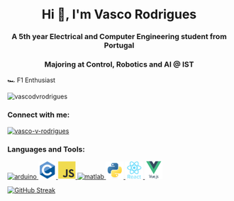 <h1 align="center">Hi 👋, I'm Vasco Rodrigues</h1>
<h3 align="center">A 5th year Electrical and Computer Engineering student from Portugal</h3>
<h3 align="center">Majoring at Control, Robotics and AI @ IST</h3>

<p align="left"> 🏎️ F1 Enthusiast</p>
<p align="left"> <img src="https://komarev.com/ghpvc/?username=vascodvrodrigues&label=Profile%20views&color=0e75b6&style=flat" alt="vascodvrodrigues" /> </p>

<h3 align="left">Connect with me:</h3>
<p align="left">
<a href="https://linkedin.com/in/vasco-v-rodrigues" target="blank"><img align="center" src="https://raw.githubusercontent.com/rahuldkjain/github-profile-readme-generator/master/src/images/icons/Social/linked-in-alt.svg" alt="vasco-v-rodrigues" height="30" width="40" /></a>
</p>

<h3 align="left">Languages and Tools:</h3>
<p align="left"> <a href="https://www.arduino.cc/" target="_blank" rel="noreferrer"> <img src="https://cdn.worldvectorlogo.com/logos/arduino-1.svg" alt="arduino" width="40" height="40"/> </a> <a href="https://www.cprogramming.com/" target="_blank" rel="noreferrer"> <img src="https://raw.githubusercontent.com/devicons/devicon/master/icons/c/c-original.svg" alt="c" width="40" height="40"/> </a> <a href="https://developer.mozilla.org/en-US/docs/Web/JavaScript" target="_blank" rel="noreferrer"> <img src="https://raw.githubusercontent.com/devicons/devicon/master/icons/javascript/javascript-original.svg" alt="javascript" width="40" height="40"/> </a> <a href="https://www.mathworks.com/" target="_blank" rel="noreferrer"> <img src="https://upload.wikimedia.org/wikipedia/commons/2/21/Matlab_Logo.png" alt="matlab" width="40" height="40"/> </a> <a href="https://www.python.org" target="_blank" rel="noreferrer"> <img src="https://raw.githubusercontent.com/devicons/devicon/master/icons/python/python-original.svg" alt="python" width="40" height="40"/> </a> <a href="https://reactjs.org/" target="_blank" rel="noreferrer"> <img src="https://raw.githubusercontent.com/devicons/devicon/master/icons/react/react-original-wordmark.svg" alt="react" width="40" height="40"/> </a> <a href="https://vuejs.org/" target="_blank" rel="noreferrer"> <img src="https://raw.githubusercontent.com/devicons/devicon/master/icons/vuejs/vuejs-original-wordmark.svg" alt="vuejs" width="40" height="40"/> </a> </p>


[![GitHub Streak](http://github-readme-streak-stats.herokuapp.com?user=VascoDVRodrigues&theme=monokai-metallian&hide_border=true&date_format=j%20M%5B%20Y%5D)](https://git.io/streak-stats)



